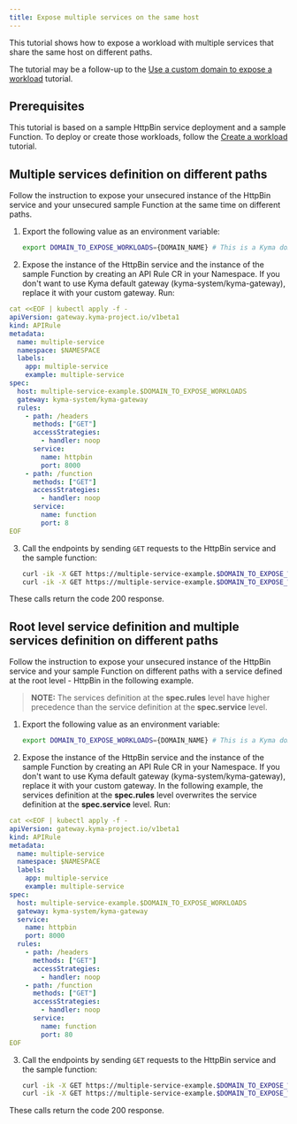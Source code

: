```yaml
---
title: Expose multiple services on the same host
---
```


This tutorial shows how to expose a workload with multiple services that share the same host on different paths.

The tutorial may be a follow-up to the [Use a custom domain to expose a workload](./apix-01-own-domain.md) tutorial.

## Prerequisites

This tutorial is based on a sample HttpBin service deployment and a sample Function. To deploy or create those workloads, follow the [Create a workload](./apix-02-create-workload.md) tutorial.


## Multiple services definition on different paths

Follow the instruction to expose your unsecured instance of the HttpBin service and your unsecured sample Function at the same time on different paths.

1. Export the following value as an environment variable:

   ```bash
   export DOMAIN_TO_EXPOSE_WORKLOADS={DOMAIN_NAME} # This is a Kyma domain or your custom subdomain e.g. api.mydomain.com.
   ```

2. Expose the instance of the HttpBin service and the instance of the sample Function by creating an API Rule CR in your Namespace. If you don't want to use Kyma default gateway (kyma-system/kyma-gateway), replace it with your custom gateway. Run:

```yaml
cat <<EOF | kubectl apply -f -
apiVersion: gateway.kyma-project.io/v1beta1
kind: APIRule
metadata:
  name: multiple-service
  namespace: $NAMESPACE
  labels:
    app: multiple-service
    example: multiple-service
spec:
  host: multiple-service-example.$DOMAIN_TO_EXPOSE_WORKLOADS
  gateway: kyma-system/kyma-gateway
  rules:
    - path: /headers
      methods: ["GET"]
      accessStrategies:
        - handler: noop
      service:
        name: httpbin
        port: 8000
    - path: /function
      methods: ["GET"]
      accessStrategies:
        - handler: noop
      service:
        name: function
        port: 8
EOF
```


3. Call the endpoints by sending `GET` requests to the HttpBin service and the sample function:

   ```bash
   curl -ik -X GET https://multiple-service-example.$DOMAIN_TO_EXPOSE_WORKLOADS/headers  # Send a GET request to the HttpBin
   curl -ik -X GET https://multiple-service-example.$DOMAIN_TO_EXPOSE_WORKLOADS/function  # Send a GET request to the Function

   ```
These calls return the code 200 response.



## Root level service definition and multiple services definition on different paths

Follow the instruction to expose your unsecured instance of the HttpBin service and your sample Function on different paths with a service defined at the root level - HttpBin in the following example. 
  >**NOTE:** The services definition at the **spec.rules** level have higher precedence than the service definition at the **spec.service** level.


1. Export the following value as an environment variable:

   ```bash
   export DOMAIN_TO_EXPOSE_WORKLOADS={DOMAIN_NAME} # This is a Kyma domain or your custom subdomain e.g. api.mydomain.com
   ```

2. Expose the instance of the HttpBin service and the instance of the sample Function by creating an API Rule CR in your Namespace. If you don't want to use Kyma default gateway (kyma-system/kyma-gateway), replace it with your custom gateway. In the following example, the services definition at the **spec.rules** level overwrites the service definition at the **spec.service** level. Run:

```yaml
cat <<EOF | kubectl apply -f -
apiVersion: gateway.kyma-project.io/v1beta1
kind: APIRule
metadata:
  name: multiple-service
  namespace: $NAMESPACE
  labels:
    app: multiple-service
    example: multiple-service
spec:
  host: multiple-service-example.$DOMAIN_TO_EXPOSE_WORKLOADS
  gateway: kyma-system/kyma-gateway
  service:
    name: httpbin
    port: 8000
  rules:
    - path: /headers
      methods: ["GET"]
      accessStrategies:
        - handler: noop
    - path: /function
      methods: ["GET"]
      accessStrategies:
        - handler: noop
      service:
        name: function
        port: 80
EOF
```

3. Call the endpoints by sending `GET` requests to the HttpBin service and the sample function:

   ```bash
   curl -ik -X GET https://multiple-service-example.$DOMAIN_TO_EXPOSE_WORKLOADS/headers  # Send a GET request to the HttpBin
   curl -ik -X GET https://multiple-service-example.$DOMAIN_TO_EXPOSE_WORKLOADS/function  # Send a GET request to the Function

   ```
These calls return the code 200 response.